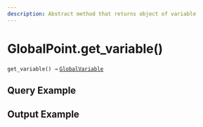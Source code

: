 ```yaml
---
description: Abstract method that returns object of variable
---
```


# GlobalPoint.get\_variable()

`get_variable() →` [`GlobalVariable`](../../variables/globalvariables.md)



## Query Example



## Output Example

